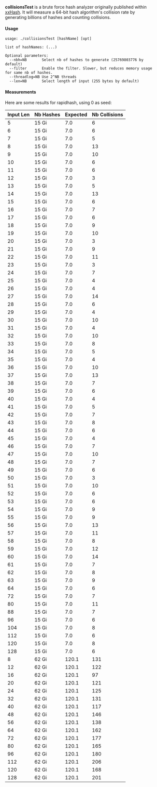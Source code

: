 
__collisionsTest__ is a brute force hash analyzer originally published within [xxHash](https://github.com/Cyan4973/xxHash/tree/dev/tests/collisions).
It will measure a 64-bit hash algorithm's collision rate by generating billions of hashes and counting collisions.

#### Usage

```
usage: ./collisionsTest [hashName] [opt]

list of hashNames: (...)

Optional parameters:
  --nbh=NB       Select nb of hashes to generate (25769803776 by default)
  --filter       Enable the filter. Slower, but reduces memory usage for same nb of hashes.
  --threadlog=NB Use 2^NB threads
  --len=NB       Select length of input (255 bytes by default)
```

#### Measurements

Here are some results for rapidhash, using $0$ as seed:

| Input Len | Nb Hashes | Expected | Nb Collisions |
| ---  | ---   | ---   | --- |
|    5 | 15 Gi |   7.0 |   6 |
|    6 | 15 Gi |   7.0 |   6 |
|    7 | 15 Gi |   7.0 |   5 |
|    8 | 15 Gi |   7.0 |  13 |
|    9 | 15 Gi |   7.0 |  10 |
|   10 | 15 Gi |   7.0 |   6 |
|   11 | 15 Gi |   7.0 |   6 |
|   12 | 15 Gi |   7.0 |   3 |
|   13 | 15 Gi |   7.0 |   5 |
|   14 | 15 Gi |   7.0 |  13 |
|   15 | 15 Gi |   7.0 |   6 |
|   16 | 15 Gi |   7.0 |   7 |
|   17 | 15 Gi |   7.0 |   6 |
|   18 | 15 Gi |   7.0 |   9 |
|   19 | 15 Gi |   7.0 |  10 |
|   20 | 15 Gi |   7.0 |   3 |
|   21 | 15 Gi |   7.0 |   9 |
|   22 | 15 Gi |   7.0 |  11 |
|   23 | 15 Gi |   7.0 |   3 |
|   24 | 15 Gi |   7.0 |   7 |
|   25 | 15 Gi |   7.0 |   4 |
|   26 | 15 Gi |   7.0 |   4 |
|   27 | 15 Gi |   7.0 |  14 |
|   28 | 15 Gi |   7.0 |   6 |
|   29 | 15 Gi |   7.0 |   4 |
|   30 | 15 Gi |   7.0 |  10 |
|   31 | 15 Gi |   7.0 |   4 |
|   32 | 15 Gi |   7.0 |  10 |
|   33 | 15 Gi |   7.0 |   8 |
|   34 | 15 Gi |   7.0 |   5 |
|   35 | 15 Gi |   7.0 |   4 |
|   36 | 15 Gi |   7.0 |  10 |
|   37 | 15 Gi |   7.0 |  13 |
|   38 | 15 Gi |   7.0 |   7 |
|   39 | 15 Gi |   7.0 |   6 |
|   40 | 15 Gi |   7.0 |   4 |
|   41 | 15 Gi |   7.0 |   5 |
|   42 | 15 Gi |   7.0 |   7 |
|   43 | 15 Gi |   7.0 |   8 |
|   44 | 15 Gi |   7.0 |   6 |
|   45 | 15 Gi |   7.0 |   4 |
|   46 | 15 Gi |   7.0 |   7 |
|   47 | 15 Gi |   7.0 |  10 |
|   48 | 15 Gi |   7.0 |   7 |
|   49 | 15 Gi |   7.0 |   6 |
|   50 | 15 Gi |   7.0 |   3 |
|   51 | 15 Gi |   7.0 |  10 |
|   52 | 15 Gi |   7.0 |   6 |
|   53 | 15 Gi |   7.0 |   6 |
|   54 | 15 Gi |   7.0 |   9 |
|   55 | 15 Gi |   7.0 |   9 |
|   56 | 15 Gi |   7.0 |  13 |
|   57 | 15 Gi |   7.0 |  11 |
|   58 | 15 Gi |   7.0 |   8 |
|   59 | 15 Gi |   7.0 |  12 |
|   60 | 15 Gi |   7.0 |  14 |
|   61 | 15 Gi |   7.0 |   7 |
|   62 | 15 Gi |   7.0 |   8 |
|   63 | 15 Gi |   7.0 |   9 |
|   64 | 15 Gi |   7.0 |   6 |
|   72 | 15 Gi |   7.0 |   7 |
|   80 | 15 Gi |   7.0 |  11 |
|   88 | 15 Gi |   7.0 |   7 |
|   96 | 15 Gi |   7.0 |   6 |
|  104 | 15 Gi |   7.0 |   8 |
|  112 | 15 Gi |   7.0 |   6 |
|  120 | 15 Gi |   7.0 |   8 |
|  128 | 15 Gi |   7.0 |   6 |
|    8 | 62 Gi | 120.1 | 131 |
|   12 | 62 Gi | 120.1 | 122 |
|   16 | 62 Gi | 120.1 |  97 |
|   20 | 62 Gi | 120.1 | 121 |
|   24 | 62 Gi | 120.1 | 125 |
|   32 | 62 Gi | 120.1 | 131 |
|   40 | 62 Gi | 120.1 | 117 |
|   48 | 62 Gi | 120.1 | 146 |
|   56 | 62 Gi | 120.1 | 138 |
|   64 | 62 Gi | 120.1 | 162 |
|   72 | 62 Gi | 120.1 | 177 |
|   80 | 62 Gi | 120.1 | 165 |
|   96 | 62 Gi | 120.1 | 180 |
|  112 | 62 Gi | 120.1 | 206 |
|  120 | 62 Gi | 120.1 | 168 |
|  128 | 62 Gi | 120.1 | 201 |
